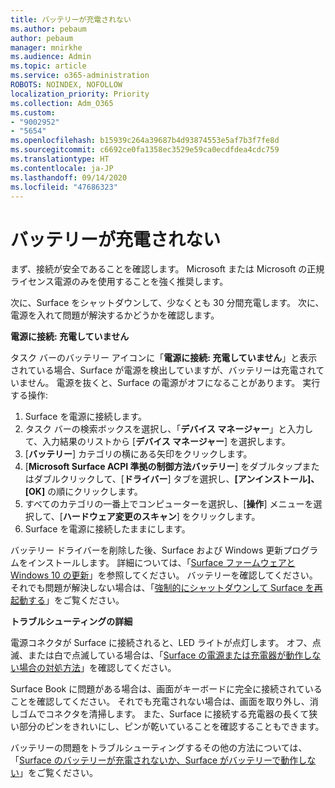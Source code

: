 ```yaml
---
title: バッテリーが充電されない
ms.author: pebaum
author: pebaum
manager: mnirkhe
ms.audience: Admin
ms.topic: article
ms.service: o365-administration
ROBOTS: NOINDEX, NOFOLLOW
localization_priority: Priority
ms.collection: Adm_O365
ms.custom:
- "9002952"
- "5654"
ms.openlocfilehash: b15939c264a39687b4d93874553e5af7b3f7fe8d
ms.sourcegitcommit: c6692ce0fa1358ec3529e59ca0ecdfdea4cdc759
ms.translationtype: HT
ms.contentlocale: ja-JP
ms.lasthandoff: 09/14/2020
ms.locfileid: "47686323"
---
```

# <a name="battery-wont-charge"></a>バッテリーが充電されない

まず、接続が安全であることを確認します。 Microsoft または Microsoft の正規ライセンス電源のみを使用することを強く推奨します。

次に、Surface をシャットダウンして、少なくとも 30 分間充電します。 次に、電源を入れて問題が解決するかどうかを確認します。

**電源に接続: 充電していません**

タスク バーのバッテリー アイコンに「**電源に接続: 充電していません**」と表示されている場合、Surface が電源を検出していますが、バッテリーは充電されていません。 電源を抜くと、Surface の電源がオフになることがあります。 実行する操作:

1. Surface を電源に接続します。
2. タスク バーの検索ボックスを選択し、「**デバイス マネージャー**」と入力して、入力結果のリストから [**デバイス マネージャー**] を選択します。
3. [**バッテリー**] カテゴリの横にある矢印をクリックします。
4. [**Microsoft Surface ACPI 準拠の制御方法バッテリー**] をダブルタップまたはダブルクリックして、[**ドライバー**] タブを選択し、**[アンインストール]、[OK]** の順にクリックします。
5. すべてのカテゴリの一番上でコンピューターを選択し、[**操作**] メニューを選択して、[**ハードウェア変更のスキャン**] をクリックします。
6. Surface を電源に接続したままにします。

バッテリー ドライバーを削除した後、Surface および Windows 更新プログラムをインストールします。 詳細については、「[Surface ファームウェアと Windows 10 の更新](https://support.microsoft.com/help/4023505)」を参照してください。 バッテリーを確認してください。 それでも問題が解決しない場合は、「[強制的にシャットダウンして Surface を再起動する](https://support.microsoft.com/help/4036280/surface-force-a-shut-down-and-restart-your-surface)」をご覧ください。

**トラブルシューティングの詳細**

電源コネクタが Surface に接続されると、LED ライトが点灯します。 オフ、点滅、または白で点滅している場合は、「[Surface の電源または充電器が動作しない場合の対処方法](https://support.microsoft.com/help/4484763/surface-fix-issues-with-your-power-supply)」を確認してください。 

Surface Book に問題がある場合は、画面がキーボードに完全に接続されていることを確認してください。 それでも充電されない場合は、画面を取り外し、消しゴムでコネクタを清掃します。 また、Surface に接続する充電器の長くて狭い部分のピンをきれいにし、ピンが乾いていることを確認することもできます。

バッテリーの問題をトラブルシューティングするその他の方法については、「[Surface のバッテリーが充電されないか、Surface がバッテリーで動作しない](https://support.microsoft.com/help/4023536/surface-surface-battery-wont-charge)」をご覧ください。
